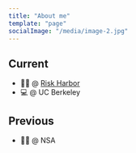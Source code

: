 ```yaml
---
title: "About me"
template: "page"
socialImage: "/media/image-2.jpg"
---
```


## Current

- 👨‍💻 @ [Risk Harbor](https://riskharbor.com/)
- 💻 @ UC Berkeley

## Previous

- 👨‍💻 @ NSA
